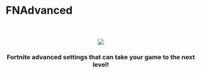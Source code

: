 # FNAdvanced
<h3>⠀</h3>
<p align="center">
  <img src="https://i.postimg.cc/bvDgCLpz/fnadvancedlogo.png" />
</p>
<h3 align="center">Fortnite advanced settings that can take your game to the next level!</h3>
